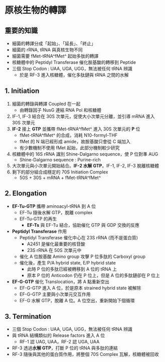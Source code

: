 # 原核生物的轉譯

## 重要的知識

- 細菌的轉譯分成「起始」、「延長」、「終止」
- 細菌的 rRNA, tRNA 與真核生物不同
- 細菌需要 fMet-tRNA^fMet^ 起始多肽的轉譯
- 核糖體中的 Peptidyl Transferase 催化胺基酸的轉移到 Peptide
- 三個 Stop Codon : UAA, UGA, UGG，無法被任何 tRNA 辨識
  - 於是 RF-3 進入核糖體，催化多肽鏈與 tRNA 之間的水解



## 1. Initiation

1. 細菌的轉錄與轉譯 Coupled 在一起
   - 由轉錄因子 NusG 連結 RNA Pol 和核糖體
2. IF-1, IF-3 結合在 30S 次單元，促使大小次單元分離，並引導 mRNA 進入 30S 次單元
3. **IF-2** 接上 **GTP** 並攜帶 fMet-tRNA^fMet^ 進入 30S 次單元的 **P** 位
   - fMet-tRNA^fMet^ 的合成，消耗 N10-formyl-THF
   - fMet 的 N 端已經形成 amide，故胺基酸只會從 C 端加入
   - 有少數機制不使用 fMet 起始，此部分機制較少研究
4. 核糖體中的 16S rRNA 識別 Shine-Dalgarno sequence，使 P 位對準 AUG
   - Shine-Dalgarno sequence : Purine-rich
5. 大次單元與小次單元開始結合。**IF-2 水解 GTP**。IF-1, IF-2, IF-3 脫離核糖體
6. 剩下的部分組合成穩定的 70S Initiation Complex
   - 50S + 30S + mRNA + fMet-tRNA^fMet^

## 2. Elongation

- **EF-Tu-GTP** 攜帶 aminoacyl-tRNA 到 A 位
  - EF-Tu 隨後水解 GTP，脫離 complex
  - EF-Tu-GTP 的再生
    - **EF-Ts** 與 EF-Tu 結合，協助催化 GTP 與 GDP 交換的反應
- **Peptidyl Transferase** 作用
  - Peptidyl Transferase 催化中心在 23S rRNA (而不是蛋白質)
    - A2451 是催化最重要的核苷酸
    - 23S rRNA 在 50S 次單元中
  - 催化 A 位胺基酸 Amino group 攻擊 P 位多肽的 Carboxyl group
  - 催化後，產生 P/A hybrid state, E/P hybrid state
    - 此時 P 位的多肽已經被轉移到 A 位的 tRNA 上
    - 原本 P 位的 Anticodon 仍在 P 位上，但是 A 位的多肽鏈卻在 P 位上
- **EF-G-GTP** 催化 Translocation，將 A 點重新空出
  - EF-G-GTP 進入 A 位，於是原本 strained hybrid state 被解除
  - EF-G-GTP 主要與小次單元交互作用
  - EF-G 水解 GTP，脫離 A 位。A 位空出，重新開始下個循環

## 3. Termination

- 三個 Stop Codon : UAA, UGA, UGG，無法被任何 tRNA 辨識
- 與 tRNA 結構類似的 Release factors 進入 A 位
  - RF-1 認 UAG, UAA，RF-2 認 UGA, UAA
- RF-3 透過**水解 GTP**，打斷 P 位的 tRNA 與多肽的連結
- RF-3 隨後與其他的蛋白質作用，將整個 70S Complex 瓦解，核糖體被回收
